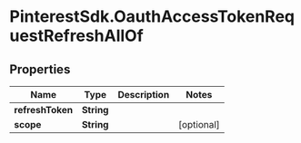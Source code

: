 # PinterestSdk.OauthAccessTokenRequestRefreshAllOf

## Properties

Name | Type | Description | Notes
------------ | ------------- | ------------- | -------------
**refreshToken** | **String** |  | 
**scope** | **String** |  | [optional] 


